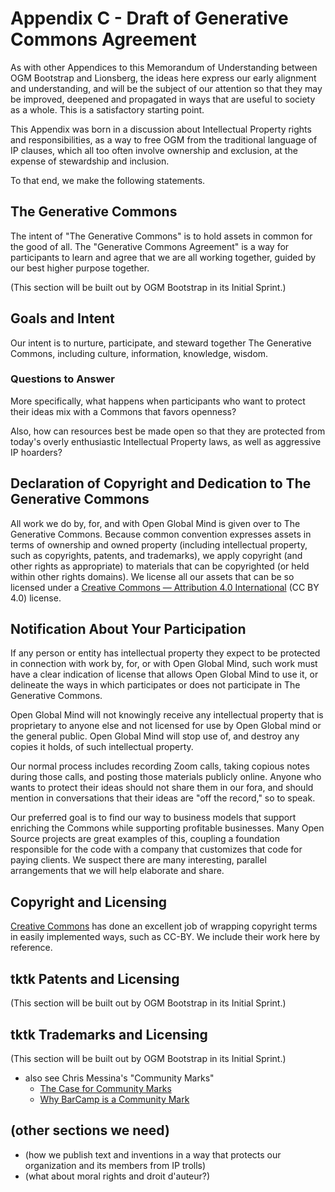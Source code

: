 # Appendix C - Draft of Generative Commons Agreement

As with other Appendices to this Memorandum of Understanding between OGM Bootstrap and Lionsberg, the ideas here express our early alignment and understanding, and will be the subject of our attention so that they may be improved, deepened and propagated in ways that are useful to society as a whole. This is a satisfactory starting point. 

This Appendix was born in a discussion about Intellectual Property rights and responsibilities, as a way to free OGM from the traditional language of IP clauses, which all too often involve ownership and exclusion, at the expense of stewardship and inclusion. 

To that end, we make the following statements.

## The Generative Commons

The intent of "The Generative Commons" is to hold assets in common for the good of all. The "Generative Commons Agreement" is a way for participants to learn and agree that we are all working together, guided by our best higher purpose together.

(This section will be built out by OGM Bootstrap in its Initial Sprint.)

## Goals and Intent

Our intent is to nurture, participate, and steward together The Generative Commons, including culture, information, knowledge, wisdom.

### Questions to Answer

More specifically, what happens when participants who want to protect their ideas mix with a Commons that favors openness? 

Also, how can resources best be made open so that they are protected from today's overly enthusiastic Intellectual Property laws, as well as aggressive IP hoarders?

## Declaration of Copyright and Dedication to The Generative Commons

All work we do by, for, and with Open Global Mind is given over to The Generative Commons. Because common convention expresses assets in terms of ownership and owned property (including intellectual property, such as copyrights, patents, and trademarks), we apply copyright (and other rights as appropriate) to materials that can be copyrighted (or held within other rights domains). We license all our assets that can be so licensed under a [Creative Commons — Attribution 4\.0 International](https://creativecommons.org/licenses/by/4.0/) (CC BY 4.0) license.

## Notification About Your Participation

If any person or entity has intellectual property they expect to be protected in connection with work by, for, or with Open Global Mind, such work must have a clear indication of license that allows Open Global Mind to use it, or delineate the ways in which participates or does not participate in The Generative Commons.

Open Global Mind will not knowingly receive any intellectual property that is proprietary to anyone else and not licensed for use by Open Global mind or the general public.  Open Global Mind will stop use of, and destroy any copies it holds, of such intellectual property.

Our normal process includes recording Zoom calls, taking copious notes during those calls, and posting those materials publicly online. Anyone who wants to protect their ideas should not share them in our fora, and should mention in conversations that their ideas are "off the record," so to speak. 

Our preferred goal is to find our way to business models that support enriching the Commons while supporting profitable businesses. Many Open Source projects are great examples of this, coupling a foundation responsible for the code with a company that customizes that code for paying clients. We suspect there are many interesting, parallel arrangements that we will help elaborate and share.

## Copyright and Licensing

[Creative Commons](http://www.creativecommons.org) has done an excellent job of wrapping copyright terms in easily implemented ways, such as CC-BY. We include their work here by reference. 

## tktk Patents and Licensing

(This section will be built out by OGM Bootstrap in its Initial Sprint.)

## tktk Trademarks and Licensing

(This section will be built out by OGM Bootstrap in its Initial Sprint.)

- also see Chris Messina's "Community Marks"
    - [The Case for Community Marks](https://factoryjoe.com/2006/01/14/the-case-for-community-marks/)
    - [Why BarCamp is a Community Mark](https://factoryjoe.com/2006/05/29/why-barcamp-is-a-community-mark/)

## (other sections we need)

- (how we publish text and inventions in a way that protects our organization and its members from IP trolls)
- (what about moral rights and droit d'auteur?)
